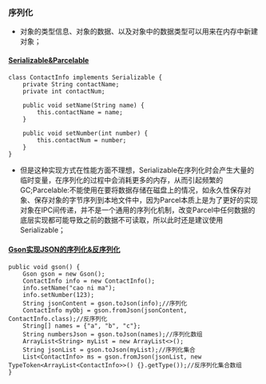 ### 序列化
+ 对象的类型信息、对象的数据、以及对象中的数据类型可以用来在内存中新建对象；
#### [Serializable&Parcelable]()

```
class ContactInfo implements Serializable {
    private String contactName;
    private int contactNum;

    public void setName(String name) {
        this.contactName = name;
    }

    public void setNumber(int number) {
        this.contactNum = number;
    }
}
```
+ 但是这种实现方式在性能方面不理想，Serializable在序列化时会产生大量的临时变量，在序列化的过程中会消耗更多的内存，从而引起频繁的GC;Parcelable:不能使用在要将数据存储在磁盘上的情况，如永久性保存对象、保存对象的字节序列到本地文件中，因为Parcel本质上是为了更好的实现对象在IPC间传递，并不是一个通用的序列化机制，改变Parcel中任何数据的底层实现都可能导致之前的数据不可读取，所以此时还是建议使用Serializable；

#### [Gson实现JSON的序列化&反序列化]()
```
public void gson() {
    Gson gson = new Gson();
    ContactInfo info = new ContactInfo();
    info.setName("cao ni ma");
    info.setNumber(123);
    String jsonContent = gson.toJson(info);//序列化
    ContactInfo myObj = gson.fromJson(jsonContent, ContactInfo.class);//反序列化
    String[] names = {"a", "b", "c"};
    String numbersJson = gson.toJson(names);//序列化数组
    ArrayList<String> myList = new ArrayList<>();
    String jsonList = gson.toJson(myList);//序列化集合
    List<ContactInfo> ms = gson.fromJson(jsonList, new TypeToken<ArrayList<ContactInfo>>() {}.getType());//反序列化集合数组
}
```
